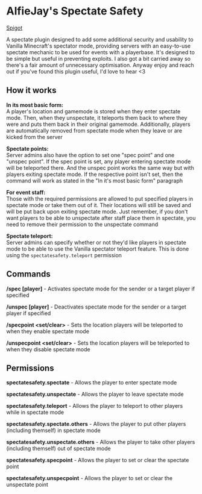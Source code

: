 # AlfieJay's Spectate Safety  
[Spigot](https://www.spigotmc.org/resources/spectate-safety.98654/)

A spectate plugin designed to add some additional security and usability to Vanilla Minecraft's spectator mode, providing servers with an easy-to-use spectate mechanic to be used for events with a playerbase. It's designed to be simple but useful in preventing exploits. I also got a bit carried away so there's a fair amount of unnecessary optimisation. Anyway enjoy and reach out if you've found this plugin useful, I'd love to hear <3

## How it works
**In its most basic form:**  
A player's location and gamemode is stored when they enter spectate mode. Then, when they unspectate, it teleports them back to where they were and puts them back in their original gamemode. Additionally, players are automatically removed from spectate mode when they leave or are kicked from the server

**Spectate points:**  
Server admins also have the option to set one "spec point" and one "unspec point". If the spec point is set, any player entering spectate mode will be teleported there. And the unspec point works the same way but with players exiting spectate mode. If the respective point isn't set, then the command will work as stated in the "In it's most basic form" paragraph

**For event staff:**  
Those with the required permissions are allowed to put specified players in spectate mode or take them out of it. Their locations will still be saved and will be put back upon exiting spectate mode. Just remember, if you don't want players to be able to unspectate after staff place them in spectate, you need to remove their permission to the unspectate command

**Spectate teleport:**  
Server admins can specify whether or not they'd like players in spectate mode to be able to use the Vanilla spectator teleport feature. This is done using the `spectatesafety.teleport` permission

## Commands
**/spec [player]** - Activates spectate mode for the sender or a target player if specified

**/unspec [player]** - Deactivates spectate mode for the sender or a target player if specified

**/specpoint <set/clear>** - Sets the location players will be teleported to when they enable spectate mode

**/unspecpoint <set/clear>** - Sets the location players will be teleported to when they disable spectate mode


## Permissions
**spectatesafety.spectate** - Allows the player to enter spectate mode

**spectatesafety.unspectate** - Allows the player to leave spectate mode

**spectatesafety.teleport** - Allows the player to teleport to other players while in spectate mode

**spectatesafety.spectate.others** - Allows the player to put other players (including themself) in spectate mode

**spectatesafety.unspectate.others** - Allows the player to take other players (including themself) out of spectate mode

**spectatesafety.specpoint** - Allows the player to set or clear the spectate point

**spectatesafety.unspecpoint** - Allows the player to set or clear the unspectate point
